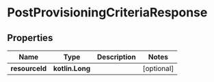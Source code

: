 
# PostProvisioningCriteriaResponse

## Properties
| Name | Type | Description | Notes |
| ------------ | ------------- | ------------- | ------------- |
| **resourceId** | **kotlin.Long** |  |  [optional] |



